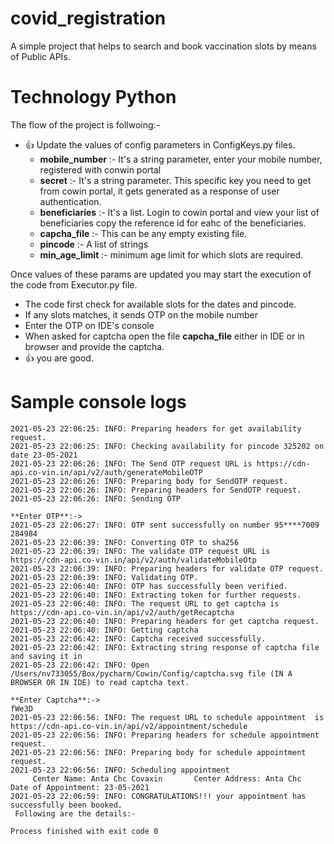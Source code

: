# covid_registration
A simple project that helps to search and book vaccination slots by means of Public APIs.

# Technology Python 

The flow of the project is follwoing:- 
  - 👍 Update the values of config parameters in ConfigKeys.py files.
      - **mobile_number** :- It's a string parameter, enter your mobile number, registered with conwin portal
      - **secret** :- It's a string parameter. This specific key you need to get from cowin portal, it gets generated as a response of user authentication.
      - **beneficiaries** :- It's a list. Login to cowin portal and view your list of beneficiaries copy the reference id for eahc of the beneficiaries. 
      - **capcha_file** :- This can be any empty existing file.
      - **pincode** :- A list of strings
      - **min_age_limit** :- minimum age limit for which slots are required.
 
 Once values of these params are updated you may start the execution of the code from Executor.py file.
 
 - The code first check for available slots for the dates and pincode.
 - If any slots matches, it sends OTP on the mobile number
 - Enter the OTP on IDE's console
 - When asked for captcha open the file **capcha_file** either in IDE or in browser and provide the captcha.
 - 👍 you are good.

# Sample console logs
```2021-05-23 22:06:25: INFO: The request URL to schedule appointment  is https://cdn-api.co-vin.in/api/v2/appointment/sessions/public/calendarByPin
2021-05-23 22:06:25: INFO: Preparing headers for get availability request.
2021-05-23 22:06:25: INFO: Checking availability for pincode 325202 on date 23-05-2021
2021-05-23 22:06:26: INFO: The Send OTP request URL is https://cdn-api.co-vin.in/api/v2/auth/generateMobileOTP
2021-05-23 22:06:26: INFO: Preparing body for SendOTP request.
2021-05-23 22:06:26: INFO: Preparing headers for SendOTP request.
2021-05-23 22:06:26: INFO: Sending OTP

**Enter OTP**:-> 
2021-05-23 22:06:27: INFO: OTP sent successfully on number 95****7009
284984
2021-05-23 22:06:39: INFO: Converting OTP to sha256
2021-05-23 22:06:39: INFO: The validate OTP request URL is https://cdn-api.co-vin.in/api/v2/auth/validateMobileOtp
2021-05-23 22:06:39: INFO: Preparing headers for validate OTP request.
2021-05-23 22:06:39: INFO: Validating OTP.
2021-05-23 22:06:40: INFO: OTP has successfully been verified.
2021-05-23 22:06:40: INFO: Extracting token for further requests.
2021-05-23 22:06:40: INFO: The request URL to get captcha is https://cdn-api.co-vin.in/api/v2/auth/getRecaptcha
2021-05-23 22:06:40: INFO: Preparing headers for get captcha request.
2021-05-23 22:06:40: INFO: Getting captcha
2021-05-23 22:06:42: INFO: Captcha received successfully.
2021-05-23 22:06:42: INFO: Extracting string response of captcha file and saving it in 
2021-05-23 22:06:42: INFO: Open /Users/nv733055/Box/pycharm/Cowin/Config/captcha.svg file (IN A BROWSER OR IN IDE) to read captcha text.

**Enter Captcha**:-> 
fWe3D
2021-05-23 22:06:56: INFO: The request URL to schedule appointment  is https://cdn-api.co-vin.in/api/v2/appointment/schedule
2021-05-23 22:06:56: INFO: Preparing headers for schedule appointment request.
2021-05-23 22:06:56: INFO: Preparing body for schedule appointment request.
2021-05-23 22:06:56: INFO: Scheduling appointment
	 Center Name: Anta Chc Covaxin		 Center Address: Anta Chc		 Date of Appointment: 23-05-2021	
2021-05-23 22:06:59: INFO: CONGRATULATIONS!!! your appointment has successfully been booked.
 Following are the details:-

Process finished with exit code 0
```
